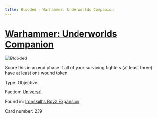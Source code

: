 ```yaml
---
title: Blooded - Warhammer: Underworlds Companion
---
```


# [Warhammer: Underworlds Companion](https://guidokessels.github.io/wh-underworlds)

  

![Blooded](https://warhammerunderworlds.com/wp-content/uploads/sites/6/2017/12/239_ENG-Blooded.png)

Score this in an end phase if all of your surviving fighters (at least three) have at least one wound token

Type: Objective

Faction: [Universal](https://guidokessels.github.io/wh-underworlds/factions/universal)

Found in: [Ironskull's Boyz Expansion](https://guidokessels.github.io/wh-underworlds/locations/ironskulls-boyz-expansion)

Card number: 239

